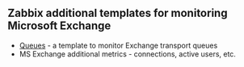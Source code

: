 ## Zabbix additional templates for monitoring Microsoft Exchange ##

- [Queues](Queues) - a template to monitor Exchange transport queues
- MS Exchange additional metrics - connections, active users, etc.
